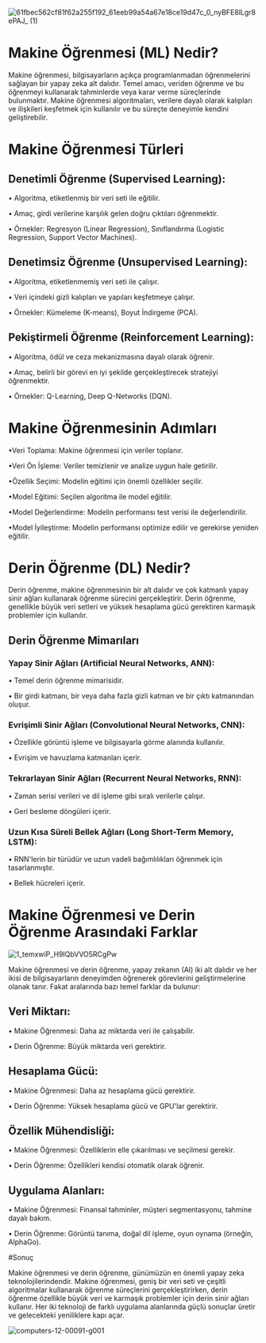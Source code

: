 
![61fbec562cf81f62a255f192_61eeb99a54a67e18ce19d47c_0_nyBFE8lLgr8ePAJ_ (1)](https://github.com/SametBatman/KNN-En-Yakin-Komsu/assets/160470839/aa4e6c52-abbd-484f-ba2e-6e0e6e1b4aeb)

# Makine Öğrenmesi (ML) Nedir?
Makine öğrenmesi, bilgisayarların açıkça programlanmadan öğrenmelerini sağlayan bir yapay zeka alt dalıdır. Temel amacı, veriden öğrenme ve bu öğrenmeyi kullanarak tahminlerde veya karar verme süreçlerinde bulunmaktır. Makine öğrenmesi algoritmaları, verilere dayalı olarak kalıpları ve ilişkileri keşfetmek için kullanılır ve bu süreçte deneyimle kendini geliştirebilir.

# Makine Öğrenmesi Türleri 
<h2>Denetimli Öğrenme (Supervised Learning):</h2>

• Algoritma, etiketlenmiş bir veri seti ile eğitilir.

• Amaç, girdi verilerine karşılık gelen doğru çıktıları öğrenmektir.

• Örnekler: Regresyon (Linear Regression), Sınıflandırma (Logistic Regression, Support Vector Machines).

<h2>Denetimsiz Öğrenme (Unsupervised Learning):</h2>

• Algoritma, etiketlenmemiş veri seti ile çalışır.

• Veri içindeki gizli kalıpları ve yapıları keşfetmeye çalışır.

• Örnekler: Kümeleme (K-means), Boyut İndirgeme (PCA).

<h2>Pekiştirmeli Öğrenme (Reinforcement Learning):</h2>

• Algoritma, ödül ve ceza mekanizmasına dayalı olarak öğrenir.

• Amaç, belirli bir görevi en iyi şekilde gerçekleştirecek stratejiyi öğrenmektir.

• Örnekler: Q-Learning, Deep Q-Networks (DQN).

# Makine Öğrenmesinin Adımları
•Veri Toplama: Makine öğrenmesi için veriler toplanır.

•Veri Ön İşleme: Veriler temizlenir ve analize uygun hale getirilir.

•Özellik Seçimi: Modelin eğitimi için önemli özellikler seçilir.

•Model Eğitimi: Seçilen algoritma ile model eğitilir.

•Model Değerlendirme: Modelin performansı test verisi ile değerlendirilir.

•Model İyileştirme: Modelin performansı optimize edilir ve gerekirse yeniden eğitilir.


# Derin Öğrenme (DL) Nedir?

Derin öğrenme, makine öğrenmesinin bir alt dalıdır ve çok katmanlı yapay sinir ağları kullanarak öğrenme sürecini gerçekleştirir. Derin öğrenme, genellikle büyük veri setleri ve yüksek hesaplama gücü gerektiren karmaşık problemler için kullanılır.

<h2>Derin Öğrenme Mimarıları</h2>

<h3>Yapay Sinir Ağları (Artificial Neural Networks, ANN):</h3>

• Temel derin öğrenme mimarisidir.

• Bir girdi katmanı, bir veya daha fazla gizli katman ve bir çıktı katmanından oluşur.

<h3>Evrişimli Sinir Ağları (Convolutional Neural Networks, CNN):</h3>

• Özellikle görüntü işleme ve bilgisayarla görme alanında kullanılır.

• Evrişim ve havuzlama katmanları içerir.

<h3>Tekrarlayan Sinir Ağları (Recurrent Neural Networks, RNN):</h3>

• Zaman serisi verileri ve dil işleme gibi sıralı verilerle çalışır.

• Geri besleme döngüleri içerir.

<h3>Uzun Kısa Süreli Bellek Ağları (Long Short-Term Memory, LSTM):</h3>

• RNN'lerin bir türüdür ve uzun vadeli bağımlılıkları öğrenmek için tasarlanmıştır.

• Bellek hücreleri içerir.


# Makine Öğrenmesi ve Derin Öğrenme Arasındaki Farklar

![1_temxwiP_H9lQbVVO5RCgPw](https://github.com/SametBatman/KNN-En-Yakin-Komsu/assets/160470839/ab830e12-8761-4298-988f-6c08b50c46e6)

Makine öğrenmesi ve derin öğrenme, yapay zekanın (AI) iki alt dalıdır ve her ikisi de bilgisayarların deneyimden öğrenerek görevlerini geliştirmelerine olanak tanır. Fakat aralarında bazı temel farklar da bulunur:

<h2> Veri Miktarı:</h2>

• Makine Öğrenmesi: Daha az miktarda veri ile çalışabilir.

• Derin Öğrenme: Büyük miktarda veri gerektirir.

<h2>Hesaplama Gücü:</h2>

• Makine Öğrenmesi: Daha az hesaplama gücü gerektirir.

• Derin Öğrenme: Yüksek hesaplama gücü ve GPU'lar gerektirir.

<h2>Özellik Mühendisliği:</h2>

• Makine Öğrenmesi: Özelliklerin elle çıkarılması ve seçilmesi gerekir.

• Derin Öğrenme: Özellikleri kendisi otomatik olarak öğrenir.

<h2> Uygulama Alanları:</h2>

• Makine Öğrenmesi: Finansal tahminler, müşteri segmentasyonu, tahmine dayalı bakım.

• Derin Öğrenme: Görüntü tanıma, doğal dil işleme, oyun oynama (örneğin, AlphaGo).


#Sonuç

Makine öğrenmesi ve derin öğrenme, günümüzün en önemli yapay zeka teknolojilerindendir. Makine öğrenmesi, geniş bir veri seti ve çeşitli algoritmalar kullanarak öğrenme süreçlerini gerçekleştirirken, derin öğrenme özellikle büyük veri ve karmaşık problemler için derin sinir ağları kullanır. Her iki teknoloji de farklı uygulama alanlarında güçlü sonuçlar üretir ve gelecekteki yeniliklere kapı açar. 

![computers-12-00091-g001](https://github.com/SametBatman/KNN-En-Yakin-Komsu/assets/160470839/d9b51b1e-7317-4b5e-ad9c-a0ebdf93aefe)

